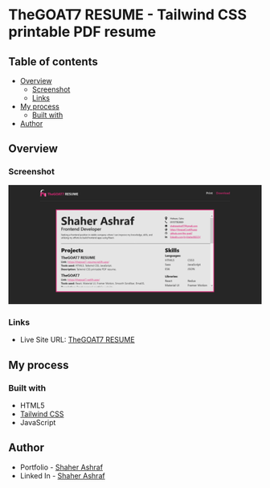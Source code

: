 # TheGOAT7 RESUME - Tailwind CSS printable PDF resume

## Table of contents

- [Overview](#overview)
  - [Screenshot](#screenshot)
  - [Links](#links)
- [My process](#my-process)
  - [Built with](#built-with)
- [Author](#author)

## Overview

### Screenshot

![](./public/assets/screenshot.png)

### Links

- Live Site URL: [TheGOAT7 RESUME](https://thegoat7-resume.netlify.app)

## My process

### Built with

- HTML5 
- [Tailwind CSS](https://tailwindcss.com/)
- JavaScript

## Author

- Portfolio - [Shaher Ashraf](https://thegoat7.netlify.app)
- Linked In - [Shaher Ashraf](https://www.linkedin.com/in/shaher88223/)